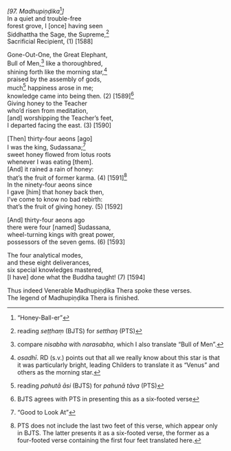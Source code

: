 *\[97. Madhupiṇḍika*[^1]*\]*  
In a quiet and trouble-free  
forest grove, I \[once\] having seen  
Siddhattha the Sage, the Supreme,[^2]  
Sacrificial Recipient, (1) \[1588\]

Gone-Out-One, the Great Elephant,  
Bull of Men,[^3] like a thoroughbred,  
shining forth like the morning star,[^4]  
praised by the assembly of gods,  
much[^5] happiness arose in me;  
knowledge came into being then. (2) \[1589\][^6]  
Giving honey to the Teacher  
who’d risen from meditation,  
\[and\] worshipping the Teacher’s feet,  
I departed facing the east. (3) \[1590\]

\[Then\] thirty-four aeons \[ago\]  
I was the king, Sudassana;[^7]  
sweet honey flowed from lotus roots  
whenever I was eating \[them\].  
\[And\] it rained a rain of honey:  
that’s the fruit of former karma. (4) \[1591\][^8]  
In the ninety-four aeons since  
I gave \[him\] that honey back then,  
I’ve come to know no bad rebirth:  
that’s the fruit of giving honey. (5) \[1592\]

\[And\] thirty-four aeons ago  
there were four \[named\] Sudassana,  
wheel-turning kings with great power,  
possessors of the seven gems. (6) \[1593\]

The four analytical modes,  
and these eight deliverances,  
six special knowledges mastered,  
\[I have\] done what the Buddha taught! (7) \[1594\]

Thus indeed Venerable Madhupiṇḍika Thera spoke these verses.  
The legend of Madhupiṇḍika Thera is finished.

[^1]: “Honey-Ball-er”

[^2]: reading *seṭṭhaṃ* (BJTS) for *setthaŋ* (PTS)

[^3]: compare *nisabha* with *narasabha*, which I also translate “Bull of Men”.

[^4]: *osadhī*. RD (s.v.) points out that all we really know about this star is that it was particularly bright, leading Childers to translate it as “Venus” and others as the morning star.

[^5]: reading *pahutā āsi* (BJTS) for *pahunā tāva* (PTS)

[^6]: BJTS agrees with PTS in presenting this as a six-footed verse

[^7]: “Good to Look At”

[^8]: PTS does not include the last two feet of this verse, which appear only in BJTS. The latter presents it as a six-footed verse, the former as a four-footed verse containing the first four feet translated here.
